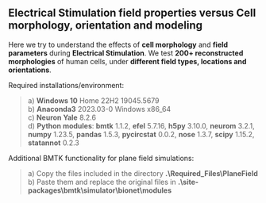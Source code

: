 ## **Electrical Stimulation field properties** versus **Cell morphology, orientation and modeling**

Here we try to understand the effects of **cell morphology** and **field parameters** during **Electrical Stimulation**.
We test **200+ reconstructed morphologies** of human cells, under **different field types, locations and orientations**.

Required installations/environment:
> a) **Windows 10** Home 22H2 19045.5679 <br/>
> b) **Anaconda3** 2023.03-0 Windows x86_64 <br/>
> c) **Neuron Yale** 8.2.6 <br/>
> d) **Python modules**: **bmtk** 1.1.2, **efel** 5.7.16, **h5py** 3.10.0, **neurom** 3.2.1, **numpy** 1.23.5, **pandas** 1.5.3, 
**pycircstat** 0.0.2, **nose** 1.3.7, **scipy** 1.15.2, **statannot** 0.2.3 <br/>

Additional BMTK functionality for plane field simulations:
> a) Copy the files included in the directory **.\Required_Files\PlaneField** <br/>
> b) Paste them and replace the original files in **.\site-packages\bmtk\simulator\bionet\modules** <br/>